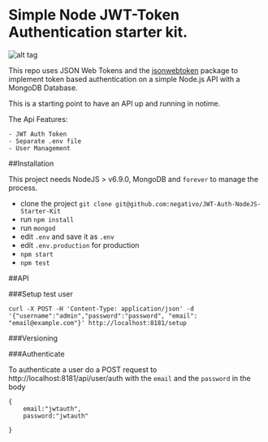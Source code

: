 # Simple Node JWT-Token Authentication starter kit.

![alt tag](http://i.imgur.com/vlLzUe4.gif)


This repo uses JSON Web Tokens and the [jsonwebtoken](https://github.com/auth0/node-jsonwebtoken) package to implement token based authentication on a simple Node.js API with a MongoDB Database.

This is a starting point to have an API up and running in notime.

The Api Features:

	- JWT Auth Token
	- Separate .env file
	- User Management

##Installation

This project needs NodeJS > v6.9.0, MongoDB and `forever` to manage the process.

- clone the project `git clone git@github.com:negativo/JWT-Auth-NodeJS-Starter-Kit`
- run `npm install`
- run `mongod`
- edit `.env` and save it as `.env`
- edit `.env.production` for production
- `npm start`
- `npm test`

##API

###Setup test user

`curl -X POST -H 'Content-Type: application/json' -d '{"username":"admin","password":"password", "email": "email@example.com"}' http://localhost:8181/setup`

###Versioning

###Authenticate

To authenticate a user do a POST request to http://localhost:8181/api/user/auth
with the `email` and the `password` in the body

	{
		email:"jwtauth",
		password:"jwtauth"

	}
